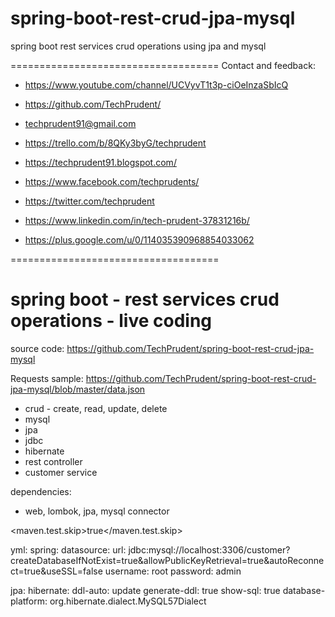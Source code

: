 # spring-boot-rest-crud-jpa-mysql
spring boot rest services crud operations using jpa and mysql

====================================
Contact and feedback:


- https://www.youtube.com/channel/UCVyvT1t3p-ciOeInzaSbIcQ

- https://github.com/TechPrudent/

- techprudent91@gmail.com

- https://trello.com/b/8QKy3byG/techprudent

- https://techprudent91.blogspot.com/

- https://www.facebook.com/techprudents/

- https://twitter.com/techprudent

- https://www.linkedin.com/in/tech-prudent-37831216b/

- https://plus.google.com/u/0/114035390968854033062

====================================

spring boot - rest services crud operations - live coding
=========================================================

source code: https://github.com/TechPrudent/spring-boot-rest-crud-jpa-mysql

Requests sample: https://github.com/TechPrudent/spring-boot-rest-crud-jpa-mysql/blob/master/data.json

- crud - create, read, update, delete
- mysql
- jpa
- jdbc
- hibernate
- rest controller
- customer service

dependencies:
- web, lombok, jpa, mysql connector

<maven.test.skip>true</maven.test.skip>

yml:
spring:
  datasource:
    url: jdbc:mysql://localhost:3306/customer?createDatabaseIfNotExist=true&allowPublicKeyRetrieval=true&autoReconnect=true&useSSL=false
    username: root
    password: admin
    
  jpa:
    hibernate:
      ddl-auto: update
    generate-ddl: true
    show-sql: true
    database-platform: org.hibernate.dialect.MySQL57Dialect
